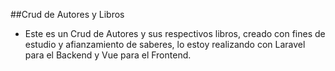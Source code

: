 ##Crud de Autores y Libros

- Este es un Crud de Autores y sus respectivos libros, creado con fines de estudio y afianzamiento de saberes, lo estoy realizando con Laravel para el Backend y Vue para el Frontend. 
